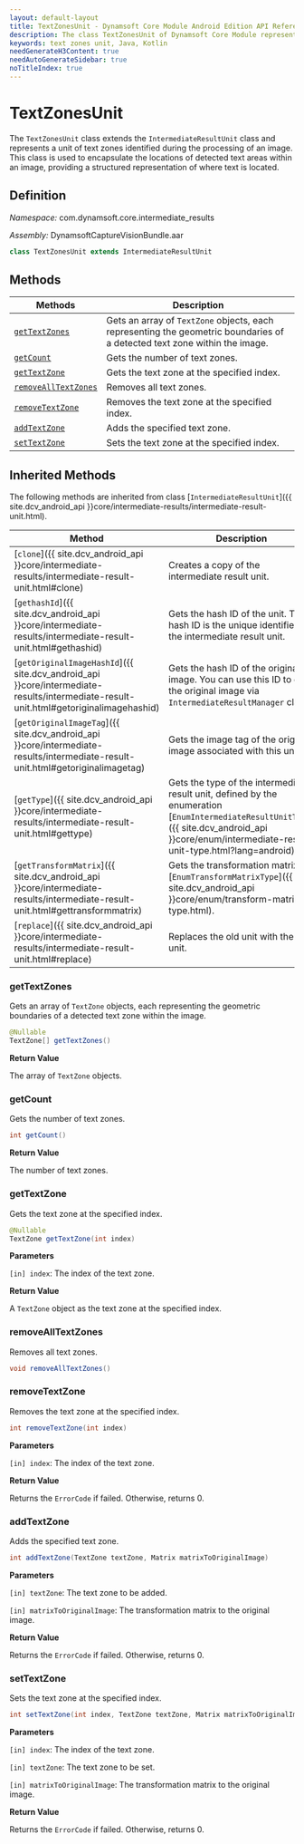 ```yaml
---
layout: default-layout
title: TextZonesUnit - Dynamsoft Core Module Android Edition API Reference
description: The class TextZonesUnit of Dynamsoft Core Module represents a unit that contains text zones, which is derived from IntermediateResultUnit class.
keywords: text zones unit, Java, Kotlin
needGenerateH3Content: true
needAutoGenerateSidebar: true
noTitleIndex: true
---
```


# TextZonesUnit

The `TextZonesUnit` class extends the `IntermediateResultUnit` class and represents a unit of text zones identified during the processing of an image. This class is used to encapsulate the locations of detected text areas within an image, providing a structured representation of where text is located.

## Definition

*Namespace:* com.dynamsoft.core.intermediate_results

*Assembly:* DynamsoftCaptureVisionBundle.aar

```java
class TextZonesUnit extends IntermediateResultUnit
```

## Methods

| Methods | Description |
| ------- | ----------- |
| [`getTextZones`](#gettextzones) | Gets an array of `TextZone` objects, each representing the geometric boundaries of a detected text zone within the image. |
| [`getCount`](#getcount) | Gets the number of text zones. |
| [`getTextZone`](#gettextzone) | Gets the text zone at the specified index. |
| [`removeAllTextZones`](#removealltextzones) | Removes all text zones. |
| [`removeTextZone`](#removetextzone) | Removes the text zone at the specified index. |
| [`addTextZone`](#addtextzone) | Adds the specified text zone. |
| [`setTextZone`](#settextzone) | Sets the text zone at the specified index. |

## Inherited Methods

The following methods are inherited from class [`IntermediateResultUnit`]({{ site.dcv_android_api }}core/intermediate-results/intermediate-result-unit.html).

| Method | Description |
|------- |-------------|
| [`clone`]({{ site.dcv_android_api }}core/intermediate-results/intermediate-result-unit.html#clone) | Creates a copy of the intermediate result unit. |
| [`gethashId`]({{ site.dcv_android_api }}core/intermediate-results/intermediate-result-unit.html#gethashid) | Gets the hash ID of the unit. The hash ID is the unique identifier for the intermediate result unit. |
| [`getOriginalImageHashId`]({{ site.dcv_android_api }}core/intermediate-results/intermediate-result-unit.html#getoriginalimagehashid) | Gets the hash ID of the original image. You can use this ID to get the original image via `IntermediateResultManager` class. |
| [`getOriginalImageTag`]({{ site.dcv_android_api }}core/intermediate-results/intermediate-result-unit.html#getoriginalimagetag) | Gets the image tag of the original image associated with this unit. |
| [`getType`]({{ site.dcv_android_api }}core/intermediate-results/intermediate-result-unit.html#gettype) | Gets the type of the intermediate result unit, defined by the enumeration [`EnumIntermediateResultUnitType`]({{ site.dcv_android_api }}core/enum/intermediate-result-unit-type.html?lang=android). |
| [`getTransformMatrix`]({{ site.dcv_android_api }}core/intermediate-results/intermediate-result-unit.html#gettransformmatrix) | Gets the transformation matrix via [`EnumTransformMatrixType`]({{ site.dcv_android_api }}core/enum/transform-matrix-type.html). |
| [`replace`]({{ site.dcv_android_api }}core/intermediate-results/intermediate-result-unit.html#replace) | Replaces the old unit with the new unit. |

### getTextZones

Gets an array of `TextZone` objects, each representing the geometric boundaries of a detected text zone within the image.

```java
@Nullable
TextZone[] getTextZones()
```

**Return Value**

The array of `TextZone` objects.

### getCount

Gets the number of text zones.

```java
int getCount()
```

**Return Value**

The number of text zones.

### getTextZone

Gets the text zone at the specified index.

```java
@Nullable
TextZone getTextZone(int index)
```

**Parameters**

`[in] index`: The index of the text zone.

**Return Value**

A `TextZone` object as the text zone at the specified index.

### removeAllTextZones

Removes all text zones.

```java
void removeAllTextZones()
```

### removeTextZone

Removes the text zone at the specified index.

```java
int removeTextZone(int index)
```

**Parameters**

`[in] index`: The index of the text zone.

**Return Value**

Returns the `ErrorCode` if failed. Otherwise, returns 0.

### addTextZone

Adds the specified text zone.

```java
int addTextZone(TextZone textZone, Matrix matrixToOriginalImage)
```

**Parameters**

`[in] textZone`: The text zone to be added.

`[in] matrixToOriginalImage`: The transformation matrix to the original image.

**Return Value**

Returns the `ErrorCode` if failed. Otherwise, returns 0.

### setTextZone

Sets the text zone at the specified index.

```java
int setTextZone(int index, TextZone textZone, Matrix matrixToOriginalImage)
```

**Parameters**

`[in] index`: The index of the text zone.

`[in] textZone`: The text zone to be set.

`[in] matrixToOriginalImage`: The transformation matrix to the original image.

**Return Value**

Returns the `ErrorCode` if failed. Otherwise, returns 0.
